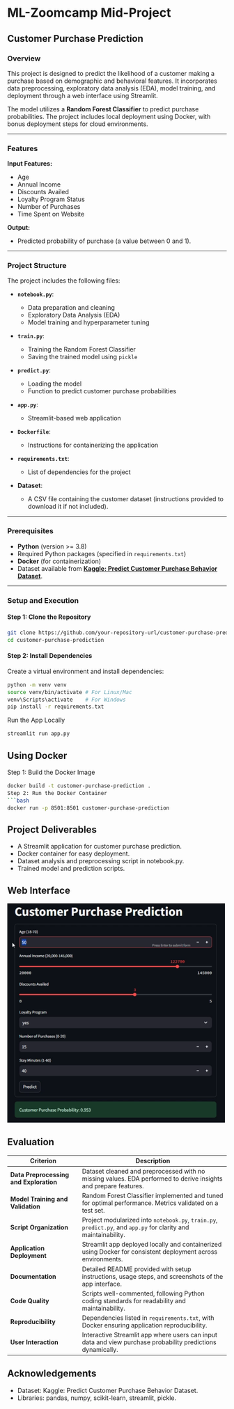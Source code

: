# ML-Zoomcamp Mid-Project

## Customer Purchase Prediction

### Overview
This project is designed to predict the likelihood of a customer making a purchase based on demographic and behavioral features. It incorporates data preprocessing, exploratory data analysis (EDA), model training, and deployment through a web interface using Streamlit.

The model utilizes a **Random Forest Classifier** to predict purchase probabilities. The project includes local deployment using Docker, with bonus deployment steps for cloud environments.

---

### Features

**Input Features:**
- Age
- Annual Income
- Discounts Availed
- Loyalty Program Status
- Number of Purchases
- Time Spent on Website

**Output:**
- Predicted probability of purchase (a value between 0 and 1).

---

### Project Structure
The project includes the following files:

- **`notebook.py`**:
  - Data preparation and cleaning
  - Exploratory Data Analysis (EDA)
  - Model training and hyperparameter tuning

- **`train.py`**:
  - Training the Random Forest Classifier
  - Saving the trained model using `pickle`

- **`predict.py`**:
  - Loading the model
  - Function to predict customer purchase probabilities

- **`app.py`**:
  - Streamlit-based web application

- **`Dockerfile`**:
  - Instructions for containerizing the application

- **`requirements.txt`**:
  - List of dependencies for the project

- **Dataset**:
  - A CSV file containing the customer dataset (instructions provided to download it if not included).

---

### Prerequisites
- **Python** (version >= 3.8)
- Required Python packages (specified in `requirements.txt`)
- **Docker** (for containerization)
- Dataset available from **[Kaggle: Predict Customer Purchase Behavior Dataset](https://www.kaggle.com/datasets/rabieelkharoua/predict-customer-purchase-behavior-dataset)**.

---

### Setup and Execution

#### Step 1: Clone the Repository
```bash
git clone https://github.com/your-repository-url/customer-purchase-prediction.git
cd customer-purchase-prediction
```

#### Step 2: Install Dependencies
Create a virtual environment and install dependencies:

```bash
python -m venv venv
source venv/bin/activate # For Linux/Mac
venv\Scripts\activate    # For Windows
pip install -r requirements.txt
```

Run the App Locally
```bash
streamlit run app.py
```

## Using Docker
Step 1: Build the Docker Image
```bash
docker build -t customer-purchase-prediction .
Step 2: Run the Docker Container
```bash
docker run -p 8501:8501 customer-purchase-prediction
```

## Project Deliverables
- A Streamlit application for customer purchase prediction.
- Docker container for easy deployment.
- Dataset analysis and preprocessing script in notebook.py.
- Trained model and prediction scripts.

## Web Interface
<img src="web_interface.png" alt="App Screenshot" title="Customer Purchase Prediction App" width="500">

## Evaluation
| **Criterion**             | **Description**                                                                                     |
|---------------------------|-----------------------------------------------------------------------------------------------------|
| **Data Preprocessing and Exploration** | Dataset cleaned and preprocessed with no missing values. EDA performed to derive insights and prepare features. |
| **Model Training and Validation**      | Random Forest Classifier implemented and tuned for optimal performance. Metrics validated on a test set.           |
| **Script Organization**               | Project modularized into `notebook.py`, `train.py`, `predict.py`, and `app.py` for clarity and maintainability.   |
| **Application Deployment**            | Streamlit app deployed locally and containerized using Docker for consistent deployment across environments.       |
| **Documentation**                     | Detailed README provided with setup instructions, usage steps, and screenshots of the app interface.              |
| **Code Quality**                      | Scripts well-commented, following Python coding standards for readability and maintainability.                    |
| **Reproducibility**                   | Dependencies listed in `requirements.txt`, with Docker ensuring application reproducibility.                      |
| **User Interaction**                  | Interactive Streamlit app where users can input data and view purchase probability predictions dynamically.       |

## Acknowledgements
- Dataset: Kaggle: Predict Customer Purchase Behavior Dataset​.
- Libraries: pandas, numpy, scikit-learn, streamlit, pickle.
